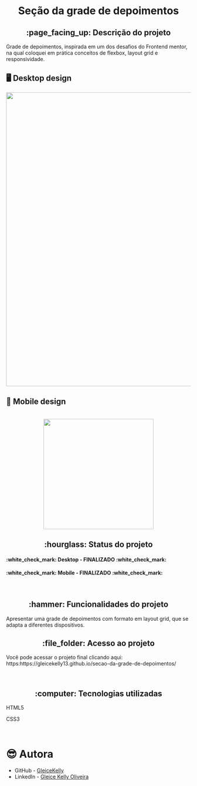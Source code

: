 <h1 align="center">Seção da grade de depoimentos</h1>
<h2 align="center">:page_facing_up: Descrição do projeto</h2>
Grade de depoimentos, inspirada em um dos desafios do Frontend mentor, na qual coloquei em prática conceitos de flexbox, layout grid e responsividade.
<br>

## :desktop_computer: Desktop design
<div align="center">
<img src="https://user-images.githubusercontent.com/80974593/192183397-482496d0-40fe-4240-ba67-32fa9fa5f4e7.png" width="800">
</div>

## :iphone: Mobile design
<br>
<div align="center">
<img src="https://user-images.githubusercontent.com/80974593/192184007-d8c927ac-7b9f-4a41-a034-06e5346bf913.png" width="300">
</div>

<h2 align="center">:hourglass: Status do projeto </h2>
<h4>:white_check_mark: Desktop - FINALIZADO :white_check_mark: </h4> 
<h4>:white_check_mark: Mobile - FINALIZADO :white_check_mark: </h4>
<br>

<h2 align="center">:hammer: Funcionalidades do projeto </h2>
<p>Apresentar uma grade de depoimentos com formato em layout grid, que se adapta a diferentes dispositivos.</p>

<h2 align="center"> :file_folder: Acesso ao projeto </h2>
<p> Você pode acessar o projeto final clicando aqui: https:https://gleicekelly13.github.io/secao-da-grade-de-depoimentos/ </p>

<br>
<h2 align="center"> :computer: Tecnologias utilizadas </h2>
<p>HTML5</p>
<p>CSS3</p>
<br>

# :sunglasses: Autora

- GitHub - [GleiceKelly](https://github.com/gleicekelly13)
- LinkedIn - [Gleice Kelly Oliveira](https://www.linkedin.com/in/gleicekelly13/)
